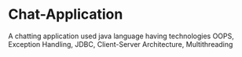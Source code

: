 # Chat-Application
A chatting application used java language having technologies OOPS, Exception Handling, JDBC, Client-Server Architecture, Multithreading
